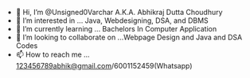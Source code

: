 - 👋 Hi, I’m @Unsigned0Varchar A.K.A. Abhikraj Dutta Choudhury  
- 👀 I’m interested in ... Java, Webdesigning, DSA, and DBMS
- 🌱 I’m currently learning ... Bachelors In Computer Application
- 💞️ I’m looking to collaborate on ...Webpage Design and Java and DSA Codes
- 📫 How to reach me ... 123456789abhik@gmail.com/6001152459(Whatsapp)

<!---
Unsigned0Varchar/Unsigned0Varchar is a ✨ special ✨ repository because its `README.md` (this file) appears on your GitHub profile.
You can click the Preview link to take a look at your changes.
--->
